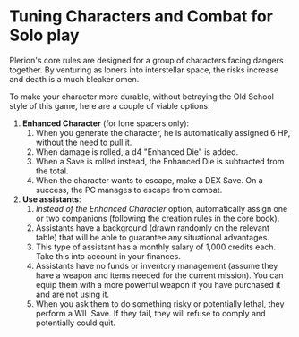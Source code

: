 # Tuning Characters and Combat for Solo play

Plerion's core rules are designed for a group of characters facing dangers together. 
By venturing as loners into interstellar space, the risks increase and death is a much bleaker omen.

To make your character more durable, without betraying the Old School style of this game, here are a couple of viable options:
1) **Enhanced Character** (for lone spacers only):
   1) When you generate the character, he is automatically assigned 6 HP, without the need to pull it. 
   2) When damage is rolled, a d4 "Enhanced Die" is added. 
   3) When a Save is rolled instead, the Enhanced Die is subtracted from the total.
   4) When the character wants to escape, make a DEX Save. On a success, the PC manages to escape from combat.
2) **Use assistants**: 
   1) _Instead of the Enhanced Character_ option, automatically assign one or two companions (following the creation rules in the core book).
   2) Assistants have a background (drawn randomly on the relevant table) that will be able to guarantee any situational advantages.
   3) This type of assistant has a monthly salary of 1,000 credits each. Take this into account in your finances.
   4) Assistants have no funds or inventory management (assume they have a weapon and items needed for the current mission). You can equip them with a more powerful weapon if you have purchased it and are not using it.
   4) When you ask them to do something risky or potentially lethal, they perform a WIL Save. If they fail, they will refuse to comply and potentially could quit.

